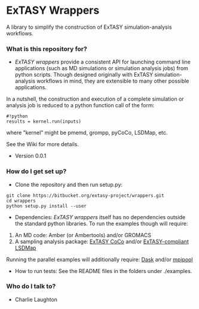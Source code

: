 # ExTASY Wrappers #

A library to simplify the construction of ExTASY simulation-analysis workflows.

### What is this repository for? ###

* *ExTASY wrappers* provide a consistent API for launching command line applications (such as MD simulations or simulation analysis jobs) from python scripts. Though designed originally with ExTASY simulation-analysis workflows in mind, they are extensible to many other possible applications. 

In a nutshell, the construction and execution of a complete simulation or analysis job is reduced to a python function call of the form:
```
#!python
results = kernel.run(inputs)
```
where "kernel" might be pmemd, grompp, pyCoCo, LSDMap, etc.

See the Wiki for more details.

* Version 0.0.1

### How do I get set up? ###

* Clone the repository and then run setup.py:
```
git clone https://bitbucket.org/extasy-project/wrappers.git
cd wrappers
python setup.py install --user
```

* Dependencies: *ExTASY wrappers* itself has no dependencies outside the standard python libraries. To run the examples though will require:

1. An MD code: Amber (or Ambertools) and/or GROMACS
2. A sampling analysis package: [ExTASY CoCo](https://bitbucket.org/extasy-project/coco) and/or [ExTASY-compliant LSDMap](https://github.com/ClementiGroup/LSDMap)

Running the parallel examples will additionally require:
[Dask](https://github.com/blaze/dask) and/or [mpipool](https://github.com/adrn/mpipool/tree/master/mpipool)

* How to run tests: See the README files in the folders under ./examples.


### Who do I talk to? ###

* Charlie Laughton